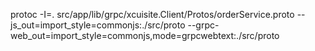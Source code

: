 protoc -I=. src/app/lib/grpc/xcuisite.Client/Protos/orderService.proto --js_out=import_style=commonjs:./src/proto --grpc-web_out=import_style=commonjs,mode=grpcwebtext:./src/proto